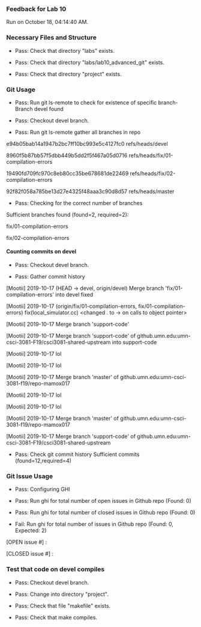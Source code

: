 ### Feedback for Lab 10

Run on October 18, 04:14:40 AM.


### Necessary Files and Structure

+ Pass: Check that directory "labs" exists.

+ Pass: Check that directory "labs/lab10_advanced_git" exists.

+ Pass: Check that directory "project" exists.


### Git Usage

+ Pass: Run git ls-remote to check for existence of specific branch- Branch devel found

+ Pass: Checkout devel branch.



+ Pass: Run git ls-remote gather all branches in repo

e94b05bab14a1947b2bc7ff10bc993e5c4127fc0	refs/heads/devel

8960f5b87bb57f5dbb449b5dd2f5f467a05d0716	refs/heads/fix/01-compilation-errors

19490fd709fc970c8eb80cc35be678681de22469	refs/heads/fix/02-compilation-errors

92f82f058a785be13d27e4325f48aaa3c90d8d57	refs/heads/master



+ Pass: Checking for the correct number of branches

Sufficient branches found (found=2, required=2):

fix/01-compilation-errors

fix/02-compilation-errors


#### Counting commits on devel

+ Pass: Checkout devel branch.



+ Pass: Gather commit history

[Mootii] 2019-10-17 (HEAD -> devel, origin/devel) Merge branch 'fix/01-compilation-errors' into devel fixed


[Mootii] 2019-10-17 (origin/fix/01-compilation-errors, fix/01-compilation-errors) fix(local_simulator.cc) <changed . to -> on calls to object pointer> 

[Mootii] 2019-10-17 Merge branch 'support-code' 

[Mootii] 2019-10-17 Merge branch 'support-code' of github.umn.edu:umn-csci-3081-F19/csci3081-shared-upstream into support-code 

[Mootii] 2019-10-17 lol 


[Mootii] 2019-10-17 lol 


[Mootii] 2019-10-17 Merge branch 'master' of github.umn.edu:umn-csci-3081-f19/repo-mamox017 

[Mootii] 2019-10-17 lol 


[Mootii] 2019-10-17 lol 



[Mootii] 2019-10-17 Merge branch 'master' of github.umn.edu:umn-csci-3081-f19/repo-mamox017 

[Mootii] 2019-10-17 Merge branch 'support-code' of github.umn.edu:umn-csci-3081-F19/csci3081-shared-upstream 
























+ Pass: Check git commit history
Sufficient commits (found=12,required=4)


### Git Issue Usage

+ Pass: Configuring GHI

+ Pass: Run ghi for total number of open issues in Github repo (Found: 0)

+ Pass: Run ghi for total number of closed issues in Github repo (Found: 0)

+ Fail: Run ghi for total number of issues in Github repo (Found: 0, Expected: 2) 

 [OPEN issue #] : 

[CLOSED issue #] : 

 




### Test that code on  devel compiles

+ Pass: Checkout devel branch.



+ Pass: Change into directory "project".

+ Pass: Check that file "makefile" exists.

+ Pass: Check that make compiles.



